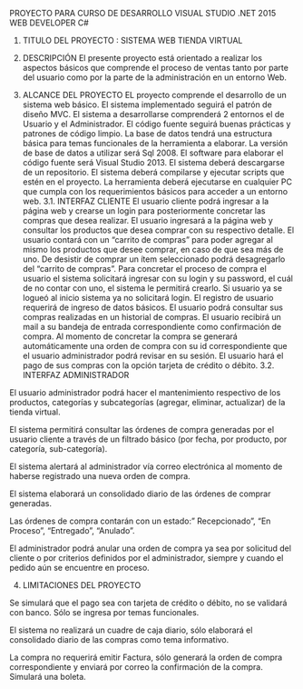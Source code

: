 PROYECTO PARA CURSO DE DESARROLLO VISUAL STUDIO .NET 2015 WEB DEVELOPER C#

1.	TITULO DEL PROYECTO		:	SISTEMA WEB TIENDA VIRTUAL

2.	DESCRIPCIÓN
El presente proyecto está orientado a realizar los aspectos básicos que comprende el proceso de ventas tanto por parte del usuario como por la parte de la administración en un entorno Web.
3.	ALCANCE  DEL PROYECTO
EL proyecto comprende el desarrollo de un sistema web básico.
El sistema implementado seguirá el patrón de diseño MVC.
El sistema a desarrollarse comprenderá 2 entornos el de Usuario y el Administrador.
El código fuente seguirá buenas prácticas y patrones de código limpio.
La base de datos tendrá una estructura básica para temas funcionales de la herramienta a elaborar.
La versión de base de datos a utilizar será Sql 2008.
El software para elaborar el código fuente será Visual Studio 2013.
El sistema deberá descargarse de un repositorio.
El sistema deberá compilarse y ejecutar scripts que estén en el proyecto.
La herramienta deberá ejecutarse en cualquier PC que cumpla con los requerimientos básicos para acceder a un entorno web.
3.1.	INTERFAZ CLIENTE
El usuario cliente podrá ingresar a la página web y crearse un login para posteriormente concretar las compras que desea realizar.
El usuario ingresará a la página web y consultar los productos que desea comprar con su respectivo detalle.
El usuario contará con un “carrito de compras” para poder agregar al mismo los productos que desee comprar, en caso de que sea más de uno.
De desistir de comprar un ítem seleccionado podrá desagregarlo del “carrito de compras”.
Para concretar el proceso de compra el usuario el sistema solicitará  ingresar con su login y su password, el cuál de no contar con uno, el sistema le permitirá crearlo. Si usuario ya se logueó al inicio sistema ya no solicitará login.
El registro de usuario requerirá de ingreso de datos básicos.
El usuario podrá consultar sus compras realizadas en un historial de compras.
El usuario recibirá un mail a su bandeja de entrada correspondiente como confirmación de compra.
Al momento de concretar la compra se generará automáticamente una orden de compra con su id correspondiente que el usuario administrador podrá revisar en su sesión.
El usuario hará el pago de sus compras con la opción tarjeta de crédito o débito.
3.2.	INTERFAZ ADMINISTRADOR

El usuario administrador podrá hacer el mantenimiento respectivo de los productos, categorías y subcategorías (agregar, eliminar, actualizar) de la tienda virtual.

El sistema permitirá consultar las órdenes de compra generadas por el usuario cliente a través de un filtrado básico (por fecha, por producto, por categoría, sub-categoría).

El sistema  alertará al administrador vía correo electrónica  al momento de haberse registrado una nueva orden de compra.

El sistema elaborará un consolidado diario de las órdenes de comprar generadas.

Las órdenes de compra contarán con un estado:” Recepcionado”, “En Proceso”, “Entregado”, “Anulado”.

El administrador podrá anular una orden de compra ya sea por solicitud del cliente o por criterios definidos por el administrador, siempre y cuando el pedido aún se encuentre en proceso.

4.	LIMITACIONES  DEL PROYECTO

Se simulará que el pago sea con tarjeta de crédito o débito,  no se validará con banco. Sólo se ingresa por temas funcionales.

El sistema no realizará un cuadre de caja diario, sólo elaborará el consolidado diario de las compras como tema informativo.

La compra no requerirá emitir Factura, sólo generará la orden de compra correspondiente y enviará por correo la confirmación de la compra. Simulará una boleta.

